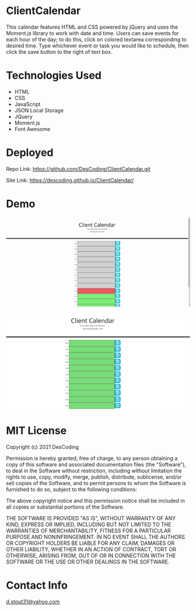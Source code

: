 # ClientCalendar

This calendar features HTML and CSS powered by jQuery and uses the Moment.js library to work with date and time.  Users can save events for each hour of the day; to do this, click on colored textarea corresponding to desired time.  Type whichever event or task you would like to schedule, then click the save button to the right of text box.  

# Technologies Used

* HTML
* CSS
* JavaScript
* JSON Local Storage
* JQuery
* Moment.js
* Font Awesome

# Deployed

Repo Link: https://github.com/DesCoding/ClientCalendar.git

Site Link: https://descoding.github.io/ClientCalendar/


# Demo

![demo](Assets/GifCalendar.gif)

![demo](Assets/Demo.png)

# MIT License

Copyright (c) 2021 DesCoding

Permission is hereby granted, free of charge, to any person obtaining a copy
of this software and associated documentation files (the "Software"), to deal
in the Software without restriction, including without limitation the rights
to use, copy, modify, merge, publish, distribute, sublicense, and/or sell
copies of the Software, and to permit persons to whom the Software is
furnished to do so, subject to the following conditions:

The above copyright notice and this permission notice shall be included in all
copies or substantial portions of the Software.

THE SOFTWARE IS PROVIDED "AS IS", WITHOUT WARRANTY OF ANY KIND, EXPRESS OR
IMPLIED, INCLUDING BUT NOT LIMITED TO THE WARRANTIES OF MERCHANTABILITY,
FITNESS FOR A PARTICULAR PURPOSE AND NONINFRINGEMENT. IN NO EVENT SHALL THE
AUTHORS OR COPYRIGHT HOLDERS BE LIABLE FOR ANY CLAIM, DAMAGES OR OTHER
LIABILITY, WHETHER IN AN ACTION OF CONTRACT, TORT OR OTHERWISE, ARISING FROM,
OUT OF OR IN CONNECTION WITH THE SOFTWARE OR THE USE OR OTHER DEALINGS IN THE
SOFTWARE.

# Contact Info
d.stout31@yahoo.com
